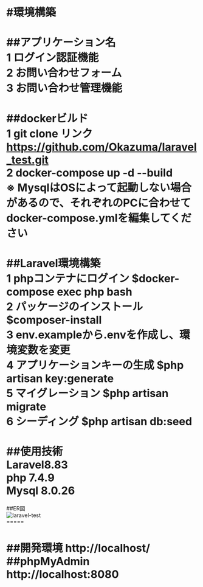 #環境構築　　
=====
##アプリケーション名  
    1 ログイン認証機能  
    2 お問い合わせフォーム  
    3 お問い合わせ管理機能  
=====

##dockerビルド  
    1 git clone リンク　　https://github.com/Okazuma/laravel_test.git  
    2 docker-compose up -d --build  
  ※ MysqlはOSによって起動しない場合があるので、それぞれのPCに合わせてdocker-compose.ymlを編集してください  
=====

##Laravel環境構築  
    1 phpコンテナにログイン       $docker-compose exec php bash  
    2 パッケージのインストール     $composer-install  
    3 env.exampleから.envを作成し、環境変数を変更  
    4 アプリケーションキーの生成    $php artisan key:generate  
    5 マイグレーション            $php artisan migrate  
    6 シーディング               $php artisan db:seed  
=====

##使用技術  
    Laravel8.83  
    php 7.4.9  
    Mysql 8.0.26  
=====

##ER図  
    ![laravel-test](https://github.com/Okazuma/laravel_test/assets/160417297/57fc1b28-8b4d-453c-92c4-ecd483aaad84)  
    =====

##開発環境 http://localhost/  
##phpMyAdmin http://localhost:8080  
=====


